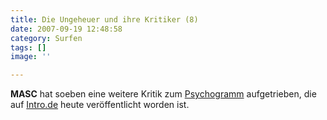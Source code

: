 ```yaml
---
title: Die Ungeheuer und ihre Kritiker (8)
date: 2007-09-19 12:48:58
category: Surfen
tags: []
image: ''

---
```


**MASC** hat soeben eine weitere Kritik zum [Psychogramm](http://www.audiacrecords.com/press/auc005cd/auc005cd.htm) aufgetrieben, die auf [Intro.de](http://www.intro.de/platten/heimspiel/23044024) heute veröffentlicht worden ist.
